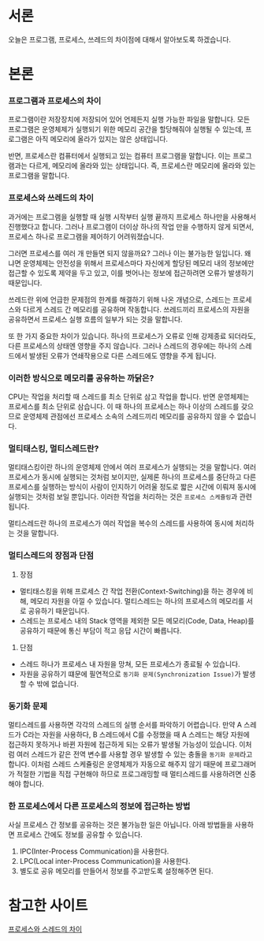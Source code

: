 # 서론

오늘은 프로그램, 프로세스, 쓰레드의 차이점에 대해서 알아보도록 하겠습니다.

# 본론

### 프로그램과 프로세스의 차이

프로그램이란 저장장치에 저장되어 있어 언제든지 실행 가능한 파일을 말합니다. 모든 프로그램은 운영체제가 실행되기 위한 메모리 공간을 할당해줘야 실행될 수 있는데, 프로그램은 아직 메모리에 올라가 있지는 않은 상태입니다.

반면, 프로세스란 컴퓨터에서 실행되고 있는 컴퓨터 프로그램을 말합니다. 이는 프로그램과는 다르게, 메모리에 올라와 있는 상태입니다. 즉, 프로세스란 메모리에 올라와 있는 프로그램을 말합니다.

### 프로세스와 쓰레드의 차이

과거에는 프로그램을 실행할 때 실행 시작부터 실행 끝까지 프로세스 하나만을 사용해서 진행했다고 합니다. 그러나 프로그램이 더이상 하나의 작업 만을 수행하지 않게 되면서, 프로세스 하나로 프로그램을 제어하기 어려워졌습니다.

그러면 프로세스를 여러 개 만들면 되지 않을까요? 그러나 이는 불가능한 일입니다. 왜냐면 운영체제는 안전성을 위해서 프로세스마다 자신에게 할당된 메모리 내의 정보에만 접근할 수 있도록 제약을 두고 있고, 이를 벗어나는 정보에 접근하려면 오류가 발생하기 때문입니다.

쓰레드란 위에 언급한 문제점의 한계를 해결하기 위해 나온 개념으로, 스레드는 프로세스와 다르게 스레드 간 메모리를 공유하며 작동합니다. 쓰레드끼리 프로세스의 자원을 공유하면서 프로세스 실행 흐름의 일부가 되는 것을 말합니다.

또 한 가지 중요한 차이가 있습니다. 하나의 프로세스가 오류로 인해 강제종료 되더라도, 다른 프로세스의 상태엔 영향을 주지 않습니다. 그러나 스레드의 경우에는 하나의 스레드에서 발생된 오류가 연쇄작용으로 다른 스레드에도 영향을 주게 됩니다.

### 이러한 방식으로 메모리를 공유하는 까닭은?

CPU는 작업을 처리할 때 스레드를 최소 단위로 삼고 작업을 합니다. 반면 운영체제는 프로세스를 최소 단위로 삼습니다. 이 때 하나의 프로세스는 하나 이상의 스레드를 갖으므로 운영체제 관점에선 프로세스 소속의 스레드끼리 메모리를 공유하지 않을 수 없습니다.

### 멀티태스킹, 멀티스레드란?

멀티태스킹이란 하나의 운영체제 안에서 여러 프로세스가 실행되는 것을 말합니다. 여러 프로세스가 동시에 실행되는 것처럼 보이지만, 실제론 하나의 프로세스를 중단하고 다른 프로세스를 실행하는 방식이 사람이 인지하기 어려울 정도로 짧은 시간에 이뤄져 동시에 실행되는 것처럼 보일 뿐입니다. 이러한 작업을 처리하는 것은 `프로세스 스케쥴링`과 관련됩니다.

멀티스레드란 하나의 프로세스가 여러 작업을 복수의 스레드를 사용하여 동시에 처리하는 것을 말합니다.

### 멀티스레드의 장점과 단점

1. 장점

- 멀티태스킹을 위해 프로세스 간 작업 전환(Context-Switching)을 하는 경우에 비해, 메모리 자원을 아낄 수 있습니다. 멀티스레드는 하나의 프로세스의 메모리를 서로 공유하기 때문입니다.
- 스레드는 프로세스 내의 Stack 영역을 제외한 모든 메모리(Code, Data, Heap)를 공유하기 때문에 통신 부담이 적고 응답 시간이 빠릅니다.

1. 단점

- 스레드 하나가 프로세스 내 자원을 망쳐, 모든 프로세스가 종료될 수 있습니다.
- 자원을 공유하기 떄문에 필연적으로 `동기화 문제(Synchronization Issue)`가 발생할 수 밖에 없습니다.

### 동기화 문제

멀티스레드를 사용하면 각각의 스레드의 실행 순서를 파악하기 어렵습니다. 만약 A 스레드가 C라는 자원을 사용하다, B 스레드에서 C를 수정했을 때 A 스레드는 해당 자원에 접근하지 못하거나 바뀐 자원에 접근하게 되는 오류가 발생될 가능성이 있습니다. 이처럼 여러 스레드가 같은 전역 변수를 사용할 경우 발생할 수 있는 충돌을 `동기화 문제`라고 합니다. 이처럼 스레드 스케쥴링은 운영체제가 자동으로 해주지 않기 때문에 프로그래머가 적절한 기법을 직접 구현해야 하므로 프로그래밍할 때 멀티스레드를 사용하려면 신중해야 합니다.

### 한 프로세스에서 다른 프로세스의 정보에 접근하는 방법

사실 프로세스 간 정보를 공유하는 것은 불가능한 일은 아닙니다. 아래 방법들을 사용하면 프로세스 간에도 정보를 공유할 수 있습니다.

1. IPC(Inter-Process Communication)을 사용한다.
2. LPC(Local inter-Process Communication)을 사용한다.
3. 별도로 공유 메모리를 만들어서 정보를 주고받도록 설정해주면 된다.

# 참고한 사이트

[프로세스와 스레드의 차이](https://velog.io/@raejoonee/%ED%94%84%EB%A1%9C%EC%84%B8%EC%8A%A4%EC%99%80-%EC%8A%A4%EB%A0%88%EB%93%9C%EC%9D%98-%EC%B0%A8%EC%9D%B4)
